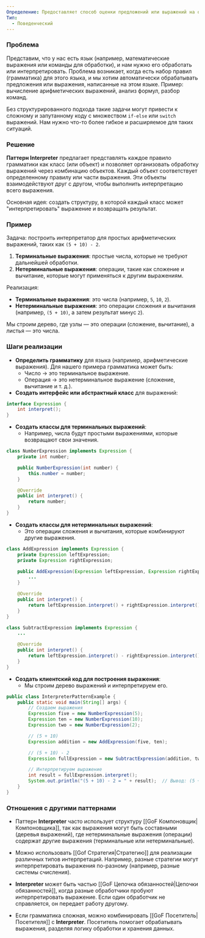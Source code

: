 ```yaml
---
Определение: Предоставляет способ оценки предложений или выражений на определенном языке. Интерпретирует набор правил состоящих из дерева.
Тип:
  - Поведенческий
---
```

### Проблема

Представим, что у нас есть язык (например, математические выражения или команды для обработки), и нам нужно его обработать или интерпретировать. Проблема возникает, когда есть набор правил (грамматика) для этого языка, и мы хотим автоматически обрабатывать предложения или выражения, написанные на этом языке. Пример: вычисление арифметических выражений, анализ формул, разбор команд.

Без структурированного подхода такие задачи могут привести к сложному и запутанному коду с множеством `if-else` или `switch` выражений. Нам нужно что-то более гибкое и расширяемое для таких ситуаций.
### Решение 

**Паттерн Interpreter** предлагает представлять каждое правило грамматики как класс (или объект) и позволяет организовать обработку выражений через комбинацию объектов. Каждый объект соответствует определенному правилу или части выражения. Эти объекты взаимодействуют друг с другом, чтобы выполнить интерпретацию всего выражения.

Основная идея: создать структуру, в которой каждый класс может "интерпретировать" выражение и возвращать результат.
### Пример

Задача: построить интерпретатор для простых арифметических выражений, таких как `(5 + 10) - 2`.

1. **Терминальные выражения**: простые числа, которые не требуют дальнейшей обработки.
2. **Нетерминальные выражения**: операции, такие как сложение и вычитание, которые могут применяться к другим выражениям.

Реализация:

- **Терминальные выражения**: это числа (например, `5`, `10`, `2`).
- **Нетерминальные выражения**: это операции сложения и вычитания (например, `(5 + 10)`, а затем результат минус `2`).

Мы строим дерево, где узлы — это операции (сложение, вычитание), а листья — это числа.

### Шаги реализации

- **Определить грамматику** для языка (например, арифметические выражения). Для нашего примера грамматика может быть:
    - Число → это терминальное выражение.
    - Операция → это нетерминальное выражение (сложение, вычитание и т. д.).
- **Создать интерфейс или абстрактный класс** для выражений:

```java
interface Expression {
    int interpret();
}
```

- **Создать классы для терминальных выражений**:
	- Например, числа будут простыми выражениями, которые возвращают свои значения.

```java
class NumberExpression implements Expression {
    private int number;

    public NumberExpression(int number) {
        this.number = number;
    }

    @Override
    public int interpret() {
        return number;
    }
}
```

- **Создать классы для нетерминальных выражений**:
	- Это операции сложения и вычитания, которые комбинируют другие выражения.

```java
class AddExpression implements Expression {
    private Expression leftExpression;
    private Expression rightExpression;

    public AddExpression(Expression leftExpression, Expression rightExpression) {
	    ...
    }

    @Override
    public int interpret() {
        return leftExpression.interpret() + rightExpression.interpret();
    }
}

class SubtractExpression implements Expression {
	...

    @Override
    public int interpret() {
        return leftExpression.interpret() - rightExpression.interpret();
    }
}
```

- **Создать клиентский код для построения выражения**:
	- Мы строим дерево выражений и интерпретируем его.

```java
public class InterpreterPatternExample {
    public static void main(String[] args) {
        // Создаем выражения
        Expression five = new NumberExpression(5);
        Expression ten = new NumberExpression(10);
        Expression two = new NumberExpression(2);

        // (5 + 10)
        Expression addition = new AddExpression(five, ten);

        // (5 + 10) - 2
        Expression fullExpression = new SubtractExpression(addition, two);

        // Интерпретируем выражение
        int result = fullExpression.interpret();
        System.out.println("(5 + 10) - 2 = " + result);  // Вывод: (5 + 10) - 2 = 13
    }
}
```
### Отношения с другими паттернами

- Паттерн **Interpreter** часто использует структуру [[GoF Компоновщик|Компоновщика]], так как выражения могут быть составными (деревья выражений), где нетерминальные выражения (операции) содержат другие выражения (терминальные или нетерминальные).
    
- Можно использовать [[Gof Стратегия|Стратегию]] для реализации различных типов интерпретаций. Например, разные стратегии могут интерпретировать выражения по-разному (например, разные системы счисления).
    
- **Interpreter** может быть частью [[GoF Цепочка обязанностей|Цепочки обязанностей]], когда разные обработчики пробуют интерпретировать выражение. Если один обработчик не справляется, он передает работу другому.
    
- Если грамматика сложная, можно комбинировать [[GoF Посетитель|Посетителя]] с **Interpreter**. Посетитель помогает обрабатывать выражения, разделяя логику обработки и хранения данных.